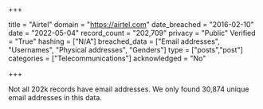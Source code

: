 +++

title = "Airtel"
domain = "https://airtel.com"
date_breached = "2016-02-10"
date = "2022-05-04"
record_count = "202,709"
privacy = "Public"
Verified = "True"
hashing = ["N/A"]
breached_data = ["Email addresses", "Usernames", "Physical addresses", "Genders"]
type = ["posts","post"]
categories = ["Telecommunications"]
acknowledged = "No"


+++


Not all 202k records have email addresses. We only found 30,874 unique email addresses in this data.

